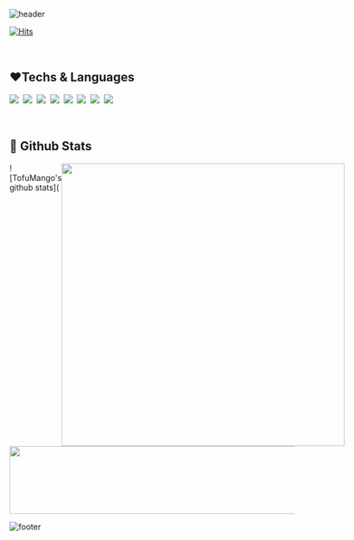 ![header](https://capsule-render.vercel.app/api?type=waving&color=gradient&height=250&section=header&text=🤭%20YEJI%20Github%20🤭&fontSize=45&fontAlignY=36&animation=twinkling)

[![Hits](https://hits.seeyoufarm.com/api/count/incr/badge.svg?url=https%3A%2F%2Fgithub.com%2FTofuMango&count_bg=%23F8D1D1&title_bg=%23F8D1D1&icon=&icon_color=%23FFFFFF&title=hits&edge_flat=false)](https://hits.seeyoufarm.com)


<br>

## ❤Techs & Languages


<p>
  <img src="https://img.shields.io/badge/Python-453C67?style=flat&logo=Python&logoColor=white"/></a>&nbsp
  <img src="https://img.shields.io/badge/HTML5-46C2CB?style=flat&logo=HTML5&logoColor=white"/></a>&nbsp
  <img src="https://img.shields.io/badge/Javascript-F2F7A1?style=flat&logo=javascript&logoColor=white"/></a>&nbsp
  <img src="https://img.shields.io/badge/css-6867AC?style=flat&logo=css3&logoColor=white"/></a>&nbsp
  <img src="https://img.shields.io/badge/npm-A267AC?style=flat&logo=npm&logoColor=white"/></a>&nbsp
  <img src="https://img.shields.io/badge/C-CE7BB0?style=flat&logo=C&logoColor=white"/></a>&nbsp
  <img src="https://img.shields.io/badge/React-FFBCD1?style=flat&logo=react&logoColor=white"/></a>&nbsp
  <img src="https://img.shields.io/badge/Django-355764?style=flat&logo=django&logoColor=white"/></a>&nbsp
  <br>
</p>
<br>


## 👀 Github Stats
<div style="display: flex; justify-content: space-between;">
  <div>
    ![TofuMango's github stats](
<!-- ![TofuMango's github stats](https://github-readme-stats.vercel.app/api/top-langs/?username=TofuMango&show_icons=true&layout=compact) -->
  </div>
  <div>
    <a href="https://github.com/devxb/gitanimals">
      <img src="https://render.gitanimals.org/farms/Tofumango" width="500"/>
    </a>
  </div>
</div> 

<a href="https://github.com/devxb/gitanimals">
  <img src="https://render.gitanimals.org/lines/TofuMango?pet-id=1" width="1000" height="120"/>
</a>


![footer](https://capsule-render.vercel.app/api?type=waving&color=gradient&height=150&section=footer)
